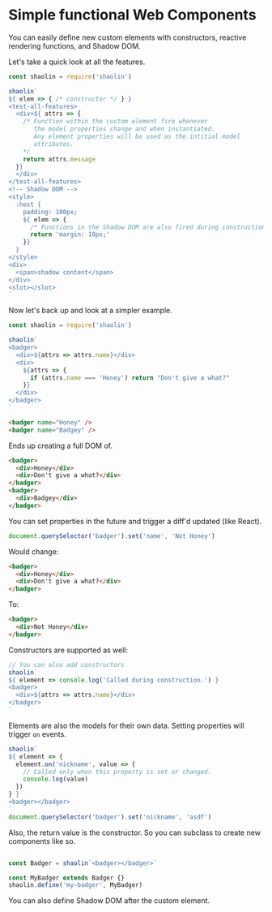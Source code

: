 # Simple functional Web Components

You can easily define new custom elements with constructors,
reactive rendering functions, and Shadow DOM.

Let's take a quick look at all the features.

```javascript
const shaolin = require('shaolin')

shaolin`
${ elem => { /* constructor */ } }
<test-all-features>
  <div>${ attrs => {
    /* Function within the custom element fire whenever
       the model properties change and when instantiated.
       Any element properties will be used as the intitial model
       attributes.
    */
    return attrs.message
  }}
  </div>
</test-all-features>
<!-- Shadow DOM -->
<style>
  :host {
    padding: 100px;
    ${ elem => {
      /* Functions in the Shadow DOM are also fired during construction. */
      return 'margin: 10px;'
    }}
  }
</style>
<div>
  <span>shadow content</span>
</div>
<slot></slot>
`
```

Now let's back up and look at a simpler example.

```javascript
const shaolin = require('shaolin')

shaolin`
<badger>
  <div>${attrs => attrs.name}</div>
  <div>
    ${attrs => {
      if (attrs.name === 'Honey') return "Don't give a what?"
    }}
  </div>
</badger>
`
```

```html
<badger name="Honey" />
<badger name="Badgey" />
```

Ends up creating a full DOM of.

```html
<badger>
  <div>Honey</div>
  <div>Don't give a what?</div>
</badger>
<badger>
  <div>Badgey</div>
</badger>
```

You can set properties in the future and trigger a diff'd updated (like React).

```javascript
document.querySelector('badger').set('name', 'Not Honey')
```

Would change:

```html
<badger>
  <div>Honey</div>
  <div>Don't give a what?</div>
</badger>
```

To:

```html
<badger>
  <div>Not Honey</div>
</badger>
```

Constructors are supported as well:

```javascript
// You can also add constructors
shaolin`
${ element => console.log('Called during construction.') }
<badger>
  <div>${attrs => attrs.name}</div>
</badger>
`
```

Elements are also the models for their own data. Setting properties
will trigger `on` events.

```javascript
shaolin`
${ element => {
  element.on('nickname', value => {
    // Called only when this property is set or changed.
    console.log(value)
  })
} }
<badger></badger>
`
document.querySelector('badger').set('nickname', 'asdf')
```

Also, the return value is the constructor. So you can subclass to create new
components like so.

```javascript

const Badger = shaolin`<badger></badger>`

const MyBadger extends Badger {}
shaolin.define('my-badger', MyBadger)
```

You can also define Shadow DOM after the custom element.

